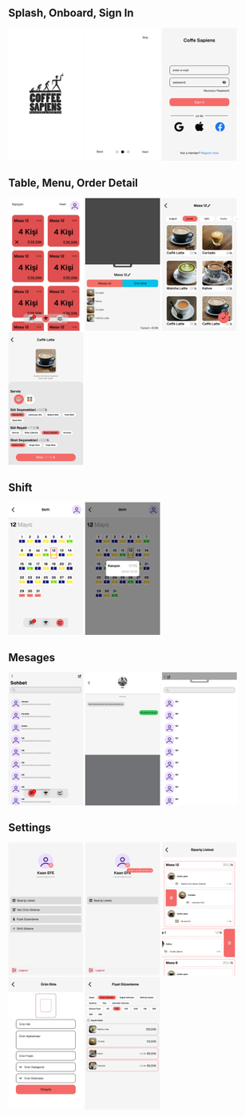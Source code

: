 ## Splash, Onboard, Sign In

<p float="left">
<img src="/project-image/splash-screen.png" alt="drawing" width="150"/>
<img src="/project-image/Onboard-2.png" alt="drawing" width="150"/>
<img src="/project-image/sign-in.png" alt="drawing" width="150"/>
</p>

## Table, Menu, Order Detail

<p float="left">
  <img src="/project-image/open-tables.png" alt="drawing" width="150"/>
  <img src="/project-image/table-edit.png" alt="drawing" width="150"/>
  <img src="/project-image/menu.png" alt="drawing" width="150"/>
  <img src="/project-image/order-detail.png" alt="drawing" width="150"/>
</p>

## Shift

<p float="left">
<img src="/project-image/shift.png" alt="drawing" width="150"/>	
<img src="/project-image/shift-info.png" alt="drawing" width="150"/>	
</p>

## Mesages

<p>
  <img src="/project-image/chat-preview.png" alt="message page" width="150"/>
  <img src="/project-image/chat-room.png" alt="chat page" width="150"/>
  <img src="/project-image/new-chat-begin.png" alt="chat new sheet" width="150"/>
</p>

## Settings

<p> 
<img src="/project-image/admin-settings.png" alt="Profile" width="150"/>
<img src="/project-image/profile-edit.png" alt="Profile image add" width="150"/>
<img src="/project-image/all-open-tables.png" alt="all open order list" width="150"/>
<img src="/project-image/new-product-add.png" alt="new prodcut add" width="150"/>
<img src="/project-image/price-edit.png" alt="prodcut price editing" width="150"/>
</p>









